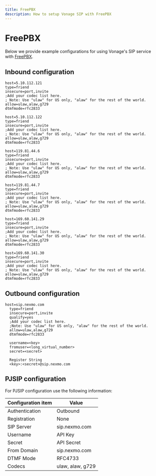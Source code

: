 ```yaml
---
title: FreePBX
description: How to setup Vonage SIP with FreePBX
---
```


# FreePBX

Below we provide example configurations for using Vonage's SIP service with [FreePBX](http://www.freepbx.org).

## Inbound configuration

```text
host=5.10.112.121
type=friend
insecure=port,invite
;Add your codec list here.
; Note: Use "ulaw" for US only, "alaw" for the rest of the world.
allow=ulaw,alaw,g729
dtmfmode=rfc2833

host=5.10.112.122
type=friend
insecure=port,invite
;Add your codec list here.
; Note: Use "ulaw" for US only, "alaw" for the rest of the world.
allow=ulaw,alaw,g729
dtmfmode=rfc2833

host=119.81.44.6
type=friend
insecure=port,invite
;Add your codec list here.
; Note: Use "ulaw" for US only, "alaw" for the rest of the world.
allow=ulaw,alaw,g729
dtmfmode=rfc2833

host=119.81.44.7
type=friend
insecure=port,invite
;Add your codec list here.
; Note: Use "ulaw" for US only, "alaw" for the rest of the world.
allow=ulaw,alaw,g729
dtmfmode=rfc2833

host=169.60.141.29
type=friend
insecure=port,invite
;Add your codec list here.
; Note: Use "ulaw" for US only, "alaw" for the rest of the world.
allow=ulaw,alaw,g729
dtmfmode=rfc2833

host=169.60.141.30
type=friend
insecure=port,invite
;Add your codec list here.
; Note: Use "ulaw" for US only, "alaw" for the rest of the world.
allow=ulaw,alaw,g729
dtmfmode=rfc2833
```

## Outbound configuration

```text
host=sip.nexmo.com
  type=friend
  insecure=port,invite
  qualify=yes
  ;Add your codec list here.
  ;Note: Use "ulaw" for US only, "alaw" for the rest of the world.
  allow=ulaw,alaw,g729
  dtmfmode=rfc2833

  username=<key>
  fromuser=<long_virtual_number>
  secret=<secret>

  Register String
  <key>:<secret>@sip.nexmo.com
```

## PJSIP configuration

For PJSIP configuration use the following information:

| Configuration item | Value |
|----|----|
| Authentication | Outbound |
| Registration | None |
| SIP Server | sip.nexmo.com |
| Username | API Key |
| Secret | API Secret |
| From Domain | sip.nexmo.com |
| DTMF Mode | RFC4733 |
| Codecs | ulaw, alaw, g729 |
